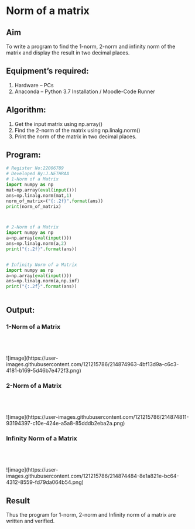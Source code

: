 # Norm of a matrix
## Aim
To write a program to find the 1-norm, 2-norm and infinity norm of the matrix and display the result in two decimal places.
## Equipment’s required:
1.	Hardware – PCs
2.	Anaconda – Python 3.7 Installation / Moodle-Code Runner
## Algorithm:
1. Get the input matrix using np.array()   
2. Find the 2-norm of the matrix using np.linalg.norm()
3. Print the norm of the matrix in two decimal places.
## Program:
```Python
# Register No:22006789
# Developed By:J.NETHRAA
# 1-Norm of a Matrix
import numpy as np 
mat=np.array(eval(input()))
ans=np.linalg.norm(mat,1)
norm_of_matrix=("{:.2f}".format(ans))
print(norm_of_matrix)



# 2-Norm of a Matrix
import numpy as np
a=np.array(eval(input()))
ans=np.linalg.norm(a,2)
print("{:.2f}".format(ans))


# Infinity Norm of a Matrix
import numpy as np
a=np.array(eval(input()))
ans=np.linalg.norm(a,np.inf)
print("{:.2f}".format(ans))



```
## Output:
### 1-Norm of a Matrix
<br>
<br>
<br>
![image](https://user-images.githubusercontent.com/121215786/214874963-4bf13d9a-c6c3-4181-b169-5d46b7e472f3.png)

### 2-Norm of a Matrix
<br>
<br>
<br>
![image](https://user-images.githubusercontent.com/121215786/214874811-93194397-c10e-424e-a5a8-85dddb2eba2a.png)

### Infinity Norm of a Matrix
<br>
<br>
<br>
![image](https://user-images.githubusercontent.com/121215786/214874484-8e1a821e-bc64-4312-8559-fd79da064b54.png)


## Result
Thus the program for 1-norm, 2-norm and Infinity norm of a matrix are written and verified.
